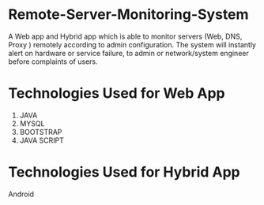 # Remote-Server-Monitoring-System
A Web app and Hybrid app which is able to monitor servers (Web, DNS, Proxy ) remotely according to admin configuration. The system will instantly alert on hardware or service failure, to admin or network/system engineer before complaints of users.

# Technologies Used for Web App
1. JAVA
2. MYSQL
3. BOOTSTRAP
4. JAVA SCRIPT

# Technologies Used for Hybrid App
Android
